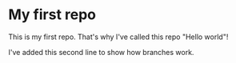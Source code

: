 # My first repo

This is my first repo. That's why I've called this repo "Hello world"!

I've added this second line to show how branches work. 

